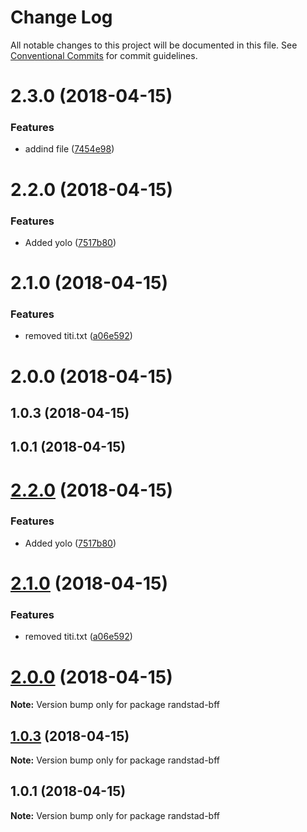 # Change Log

All notable changes to this project will be documented in this file.
See [Conventional Commits](https://conventionalcommits.org) for commit guidelines.

<a name="2.3.0"></a>
# 2.3.0 (2018-04-15)


### Features

* addind file ([7454e98](https://github.com/orocancourt/lerna-poc/commit/7454e98))



<a name="2.2.0"></a>
# 2.2.0 (2018-04-15)


### Features

* Added yolo ([7517b80](https://github.com/orocancourt/lerna-poc/commit/7517b80))



<a name="2.1.0"></a>
# 2.1.0 (2018-04-15)


### Features

* removed titi.txt ([a06e592](https://github.com/orocancourt/lerna-poc/commit/a06e592))



<a name="2.0.0"></a>
# 2.0.0 (2018-04-15)



<a name="1.0.3"></a>
## 1.0.3 (2018-04-15)



<a name="1.0.1"></a>
## 1.0.1 (2018-04-15)




<a name="2.2.0"></a>
# [2.2.0](https://github.com/orocancourt/lerna-poc/compare/v2.1.0...v2.2.0) (2018-04-15)


### Features

* Added yolo ([7517b80](https://github.com/orocancourt/lerna-poc/commit/7517b80))




<a name="2.1.0"></a>
# [2.1.0](https://github.com/orocancourt/lerna-poc/compare/v2.0.0...v2.1.0) (2018-04-15)


### Features

* removed titi.txt ([a06e592](https://github.com/orocancourt/lerna-poc/commit/a06e592))




<a name="2.0.0"></a>
# [2.0.0](https://github.com/orocancourt/lerna-poc/compare/v1.1.0...v2.0.0) (2018-04-15)




**Note:** Version bump only for package randstad-bff

<a name="1.0.3"></a>
## [1.0.3](https://github.com/orocancourt/lerna-poc/compare/v1.0.2...v1.0.3) (2018-04-15)




**Note:** Version bump only for package randstad-bff

<a name="1.0.1"></a>
## 1.0.1 (2018-04-15)




**Note:** Version bump only for package randstad-bff
